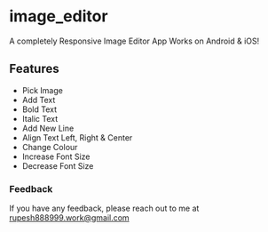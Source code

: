 # image_editor

A completely Responsive Image Editor App Works on Android & iOS!

## Features

- Pick Image
- Add Text
- Bold Text
- Italic Text
- Add New Line
- Align Text Left, Right & Center
- Change Colour
- Increase Font Size
- Decrease Font Size


### Feedback
 If you have any feedback, please reach out to me at rupesh888999.work@gmail.com
